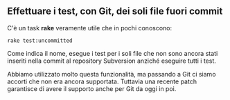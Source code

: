 ## Effettuare i test, con Git, dei soli file fuori commit

C'è un task **rake** veramente utile che in pochi conoscono:

	rake test:uncommitted

Come indica il nome, esegue i test per i soli file che non sono ancora stati inseriti nella commit al repository Subversion anziché eseguire tutti i test.

Abbiamo utilizzato molto questa funzionalità, ma passando a Git ci siamo accorti che non era ancora supportata. Tuttavia una recente patch garantisce di avere il supporto anche per Git da oggi in poi.
